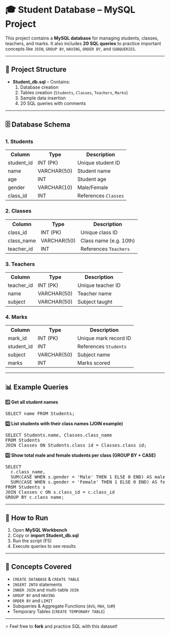 <h1>🎓 Student Database – MySQL Project</h1>

<p>
This project contains a <b>MySQL database</b> for managing students, classes, teachers, and marks.  
It also includes <b>20 SQL queries</b> to practice important concepts like 
<code>JOIN</code>, <code>GROUP BY</code>, <code>HAVING</code>, <code>ORDER BY</code>, and <code>SUBQUERIES</code>.
</p>

<hr>

<h2>📂 Project Structure</h2>
<ul>
  <li><b>Student_db.sql</b> – Contains:
    <ol>
      <li>Database creation</li>
      <li>Tables creation (<code>Students</code>, <code>Classes</code>, <code>Teachers</code>, <code>Marks</code>)</li>
      <li>Sample data insertion</li>
      <li>20 SQL queries with comments</li>
    </ol>
  </li>
</ul>

<hr>

<h2>🗄️ Database Schema</h2>

<h3>1. Students</h3>
<table>
  <tr><th>Column</th><th>Type</th><th>Description</th></tr>
  <tr><td>student_id</td><td>INT (PK)</td><td>Unique student ID</td></tr>
  <tr><td>name</td><td>VARCHAR(50)</td><td>Student name</td></tr>
  <tr><td>age</td><td>INT</td><td>Student age</td></tr>
  <tr><td>gender</td><td>VARCHAR(10)</td><td>Male/Female</td></tr>
  <tr><td>class_id</td><td>INT</td><td>References <code>Classes</code></td></tr>
</table>

<h3>2. Classes</h3>
<table>
  <tr><th>Column</th><th>Type</th><th>Description</th></tr>
  <tr><td>class_id</td><td>INT (PK)</td><td>Unique class ID</td></tr>
  <tr><td>class_name</td><td>VARCHAR(50)</td><td>Class name (e.g. 10th)</td></tr>
  <tr><td>teacher_id</td><td>INT</td><td>References <code>Teachers</code></td></tr>
</table>

<h3>3. Teachers</h3>
<table>
  <tr><th>Column</th><th>Type</th><th>Description</th></tr>
  <tr><td>teacher_id</td><td>INT (PK)</td><td>Unique teacher ID</td></tr>
  <tr><td>name</td><td>VARCHAR(50)</td><td>Teacher name</td></tr>
  <tr><td>subject</td><td>VARCHAR(50)</td><td>Subject taught</td></tr>
</table>

<h3>4. Marks</h3>
<table>
  <tr><th>Column</th><th>Type</th><th>Description</th></tr>
  <tr><td>mark_id</td><td>INT (PK)</td><td>Unique mark record ID</td></tr>
  <tr><td>student_id</td><td>INT</td><td>References <code>Students</code></td></tr>
  <tr><td>subject</td><td>VARCHAR(50)</td><td>Subject name</td></tr>
  <tr><td>marks</td><td>INT</td><td>Marks scored</td></tr>
</table>

<hr>

<h2>📊 Example Queries</h2>

<b>1️⃣ Get all student names</b>
<pre>
SELECT name FROM Students;
</pre>

<b>2️⃣ List students with their class names (JOIN example)</b>
<pre>
SELECT Students.name, Classes.class_name
FROM Students
JOIN Classes ON Students.class_id = Classes.class_id;
</pre>

<b>3️⃣ Show total male and female students per class (GROUP BY + CASE)</b>
<pre>
SELECT 
  c.class_name,
  SUM(CASE WHEN s.gender = 'Male' THEN 1 ELSE 0 END) AS male_students,
  SUM(CASE WHEN s.gender = 'Female' THEN 1 ELSE 0 END) AS female_students
FROM Students s
JOIN Classes c ON s.class_id = c.class_id
GROUP BY c.class_name;
</pre>

<hr>

<h2>🏃 How to Run</h2>
<ol>
  <li>Open <b>MySQL Workbench</b></li>
  <li>Copy or <b>import Student_db.sql</b></li>
  <li>Run the script (F5)</li>
  <li>Execute queries to see results</li>
</ol>

<hr>

<h2>📌 Concepts Covered</h2>
<ul>
  <li><code>CREATE DATABASE</code> & <code>CREATE TABLE</code></li>
  <li><code>INSERT INTO</code> statements</li>
  <li><code>INNER JOIN</code> and multi-table <code>JOIN</code></li>
  <li><code>GROUP BY</code> and <code>HAVING</code></li>
  <li><code>ORDER BY</code> and <code>LIMIT</code></li>
  <li>Subqueries & Aggregate Functions (<code>AVG</code>, <code>MAX</code>, <code>SUM</code>)</li>
  <li>Temporary Tables (<code>CREATE TEMPORARY TABLE</code>)</li>
</ul>

<hr>

<p>⭐ Feel free to <b>fork</b> and practice SQL with this dataset!</p>

